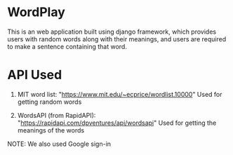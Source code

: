 # WordPlay
This is an web application built using django framework, which provides users with random words along with their meanings, and users are required to make a sentence containing that word.

# API Used
1. MIT word list: "https://www.mit.edu/~ecprice/wordlist.10000"
    Used for getting random words
    
2. WordsAPI (from RapidAPI): "https://rapidapi.com/dpventures/api/wordsapi"
    Used for getting the meanings of the words
    
NOTE: We also used Google sign-in
